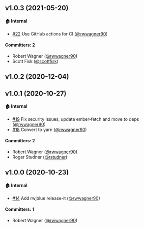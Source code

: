 ## v1.0.3 (2021-05-20)

#### :house: Internal
* [#22](https://github.com/expel-io/ember-ajax-fetch/pull/22) Use GitHub actions for CI ([@rwwagner90](https://github.com/rwwagner90))

#### Committers: 2
- Robert Wagner ([@rwwagner90](https://github.com/rwwagner90))
- Scott Fisk ([@scottfisk](https://github.com/scottfisk))

## v1.0.2 (2020-12-04)


## v1.0.1 (2020-10-27)

#### :house: Internal
* [#19](https://github.com/expel-io/ember-ajax-fetch/pull/19) Fix security issues, update ember-fetch and move to deps ([@rwwagner90](https://github.com/rwwagner90))
* [#18](https://github.com/expel-io/ember-ajax-fetch/pull/18) Convert to yarn ([@rwwagner90](https://github.com/rwwagner90))

#### Committers: 2
- Robert Wagner ([@rwwagner90](https://github.com/rwwagner90))
- Roger Studner ([@rstudner](https://github.com/rstudner))


## v1.0.0 (2020-10-23)

#### :house: Internal
* [#14](https://github.com/expel-io/ember-ajax-fetch/pull/14) Add rwjblue release-it ([@rwwagner90](https://github.com/rwwagner90))

#### Committers: 1
- Robert Wagner ([@rwwagner90](https://github.com/rwwagner90))


